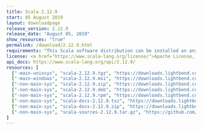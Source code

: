 ```yaml
---
title: Scala 2.12.9
start: 05 August 2019
layout: downloadpage
release_version: 2.12.9
release_date: "August 05, 2019"
show_resources: "true"
permalink: /download/2.12.9.html
requirements: "This Scala software distribution can be installed on any Unix-like or Windows system. It requires Java 8 or later, available <a href='https://www.java.com/'>here</a>."
license: <a href="https://www.scala-lang.org/license/">Apache License, Version 2.0</a>
api_docs: https://www.scala-lang.org/api/2.12.9/
resources: [
  ["-main-unixsys", "scala-2.12.9.tgz", "https://downloads.lightbend.com/scala/2.12.9/scala-2.12.9.tgz", "Mac OS X, Unix, Cygwin", "19.69M"],
  ["-main-windows", "scala-2.12.9.msi", "https://downloads.lightbend.com/scala/2.12.9/scala-2.12.9.msi", "Windows (msi installer)", "124.01M"],
  ["-non-main-sys", "scala-2.12.9.zip", "https://downloads.lightbend.com/scala/2.12.9/scala-2.12.9.zip", "Windows", "19.73M"],
  ["-non-main-sys", "scala-2.12.9.deb", "https://downloads.lightbend.com/scala/2.12.9/scala-2.12.9.deb", "Debian", "144.65M"],
  ["-non-main-sys", "scala-2.12.9.rpm", "https://downloads.lightbend.com/scala/2.12.9/scala-2.12.9.rpm", "RPM package", "124.32M"],
  ["-non-main-sys", "scala-docs-2.12.9.txz", "https://downloads.lightbend.com/scala/2.12.9/scala-docs-2.12.9.txz", "API docs", "53.19M"],
  ["-non-main-sys", "scala-docs-2.12.9.zip", "https://downloads.lightbend.com/scala/2.12.9/scala-docs-2.12.9.zip", "API docs", "107.41M"],
  ["-non-main-sys", "scala-sources-2.12.9.tar.gz", "https://github.com/scala/scala/archive/v2.12.9.tar.gz", "Sources", ""]
]
---
```

